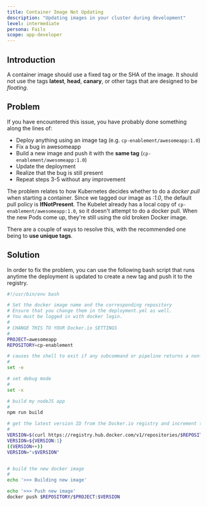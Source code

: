 ```yaml
---
title: Container Image Not Updating
description: "Updating images in your cluster during development"
level: intermediate
persona: Fails
scope: app-developer
---
```


## Introduction
A container image should use a fixed tag or the SHA of the image. It should not use the tags **latest**, **head**, **canary**, or other tags that are designed to be *floating*.

## Problem
If you have encountered this issue, you have probably done something along the lines of:

 - Deploy anything using an image tag (e.g. `cp-enablement/awesomeapp:1.0`)
 - Fix a bug in awesomeapp
 - Build a new image and push it with the **same tag** (`cp-enablement/awesomeapp:1.0`)
 - Update the deployment
 - Realize that the bug is still present
 - Repeat steps 3-5 without any improvement

The problem relates to how Kubernetes decides whether to do a *docker pull* when starting a container.
Since we tagged our image as *:1.0*, the default pull policy is **IfNotPresent**. The Kubelet already has a local 
copy of `cp-enablement/awesomeapp:1.0`, so it doesn't attempt to do a docker pull. When the new Pods come up, 
they're still using the old broken Docker image.

There are a couple of ways to resolve this, with the recommended one being to **use unique tags**.

## Solution

In order to fix the problem, you can use the following bash script that runs anytime the deployment is updated to create a new tag
and push it to the registry.


```sh
#!/usr/bin/env bash

# Set the docker image name and the corresponding repository
# Ensure that you change them in the deployment.yml as well.
# You must be logged in with docker login.
#
# CHANGE THIS TO YOUR Docker.io SETTINGS
#
PROJECT=awesomeapp
REPOSITORY=cp-enablement

# causes the shell to exit if any subcommand or pipeline returns a non-zero status.
#
set -e

# set debug mode
#
set -x

# build my nodeJS app
#
npm run build

# get the latest version ID from the Docker.io registry and increment them
#
VERSION=$(curl https://registry.hub.docker.com/v1/repositories/$REPOSITORY/$PROJECT/tags  | sed -e 's/[][]//g' -e 's/"//g' -e 's/ //g' | tr '}' '\n'  | awk -F: '{print $3}' | grep v| tail -n 1)
VERSION=${VERSION:1}
((VERSION++))
VERSION="v$VERSION"


# build the new docker image
#
echo '>>> Building new image'

echo '>>> Push new image'
docker push $REPOSITORY/$PROJECT:$VERSION
```